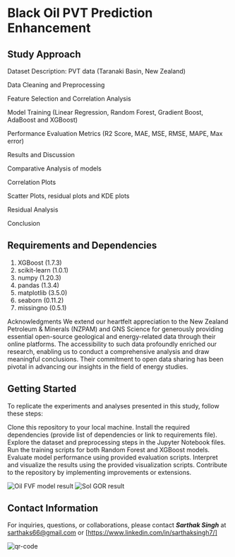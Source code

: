 # Black Oil PVT Prediction Enhancement

## Study Approach
Dataset Description: PVT data (Taranaki Basin, New Zealand)

Data Cleaning and Preprocessing

Feature Selection and Correlation Analysis

Model Training (Linear Regression, Random Forest, Gradient Boost, AdaBoost and XGBoost)

Performance Evaluation Metrics (R2 Score, MAE, MSE, RMSE, MAPE, Max error)

Results and Discussion

Comparative Analysis of models

Correlation Plots

Scatter Plots, residual plots and KDE plots

Residual Analysis

Conclusion

## Requirements and Dependencies

1. XGBoost (1.7.3)
2. scikit-learn (1.0.1) 
3. numpy (1.20.3) 
4. pandas (1.3.4)
5. matplotlib (3.5.0)
6. seaborn (0.11.2)
7. missingno (0.5.1)

Acknowledgments
We extend our heartfelt appreciation to the New Zealand Petroleum & Minerals (NZPAM) and GNS Science for generously providing essential open-source geological and energy-related data through their online platforms. The accessibility to such data profoundly enriched our research, enabling us to conduct a comprehensive analysis and draw meaningful conclusions. Their commitment to open data sharing has been pivotal in advancing our insights in the field of energy studies.

## Getting Started
To replicate the experiments and analyses presented in this study, follow these steps:

Clone this repository to your local machine.
Install the required dependencies (provide list of dependencies or link to requirements file).
Explore the dataset and preprocessing steps in the Jupyter Notebook files.
Run the training scripts for both Random Forest and XGBoost models.
Evaluate model performance using provided evaluation scripts.
Interpret and visualize the results using the provided visualization scripts.
Contribute to the repository by implementing improvements or extensions.

![Oil FVF model result](https://github.com/SarthakSingh7/Black_Oil_PVT_Prediction_Enhancement/assets/75946168/67aebe97-34ad-4df9-b372-0174178fe5e4)
![Sol GOR result](https://github.com/SarthakSingh7/Black_Oil_PVT_Prediction_Enhancement/assets/75946168/64bff71e-2fcb-4042-9dc1-b88d3fc215d5)


## Contact Information
For inquiries, questions, or collaborations, please contact ***Sarthak Singh*** at sarthaks66@gmail.com or [https://www.linkedin.com/in/sarthaksingh7/]


![qr-code](https://github.com/SarthakSingh7/Acoustic_well_log_data_imputation/assets/75946168/c7e3da24-e985-43cb-a2fd-5715463c2099)



